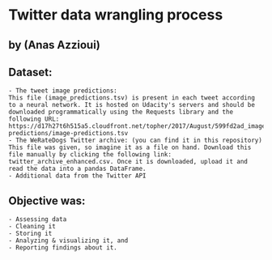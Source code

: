 # Twitter data wrangling process
## by (Anas Azzioui)


## Dataset:
    - The tweet image predictions:
    This file (image_predictions.tsv) is present in each tweet according to a neural network. It is hosted on Udacity's servers and should be downloaded programmatically using the Requests library and the following URL: https://d17h27t6h515a5.cloudfront.net/topher/2017/August/599fd2ad_image-predictions/image-predictions.tsv
    - The WeRateDogs Twitter archive: (you can find it in this repository)
    This file was given, so imagine it as a file on hand. Download this file manually by clicking the following link: twitter_archive_enhanced.csv. Once it is downloaded, upload it and read the data into a pandas DataFrame.
    - Additional data from the Twitter API

## Objective was: 
    - Assessing data
    - Cleaning it
    - Storing it
    - Analyzing & visualizing it, and
    - Reporting findings about it.

